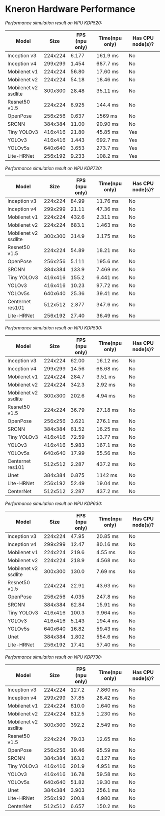 # Kneron Hardware Performance

 *Performance simulation result on NPU KDP520:*

| Model                | Size    | FPS (npu only) | Time(npu only) | Has CPU node(s)? |
| -------------------- | ------- | -------------- | -------------- | ---------------- |
| Inception v3         | 224x224 |    6.177       | 161.9  ms      |        No        |
| Inception v4         | 299x299 |    1.454       | 687.7  ms      |        No        |
| Mobilenet v1         | 224x224 |    56.80       | 17.60 ms       |        No        |
| Mobilenet v2         | 224x224 |    54.18       | 18.46 ms       |        No        |
| Mobilenet v2 ssdlite | 300x300 |    28.48       | 35.11 ms       |        No        |
| Resnet50 v1.5        | 224x224 |    6.925       | 144.4  ms      |        No        |
| OpenPose             | 256x256 |    0.637       | 1569 ms        |        No        |
| SRCNN                | 384x384 |    11.00       | 90.90 ms       |        No        |
| Tiny YOLOv3          | 416x416 |    21.80       | 45.85 ms       |        Yes       |
| YOLOv3               | 416x416 |    1.443       | 692.7  ms      |        Yes       |
| YOLOv5s              | 640x640 |    3.653       | 273.7  ms      |        Yes       |
| Lite-HRNet           | 256x192 |    9.233       | 108.2  ms      |        Yes       |

*Performance simulation result on NPU KDP720:*

| Model                | Size    | FPS (npu only) | Time(npu only) | Has CPU node(s)? |
| -------------------- | ------- | -------------- | -------------- | ---------------- |
| Inception v3         | 224x224 |    84.99       | 11.76 ms       |        No        |
| Inception v4         | 299x299 |    21.11       | 47.36 ms       |        No        |
| Mobilenet v1         | 224x224 |    432.6       | 2.311 ms       |        No        |
| Mobilenet v2         | 224x224 |    683.1       | 1.463 ms       |        No        |
| Mobilenet v2 ssdlite | 300x300 |    314.9       | 3.175 ms       |        No        |
| Resnet50 v1.5        | 224x224 |    54.89       | 18.21 ms       |        No        |
| OpenPose             | 256x256 |    5.111       | 195.6 ms       |        No        |
| SRCNN                | 384x384 |    133.9       | 7.469 ms       |        No        |
| Tiny YOLOv3          | 416x416 |    155.2       | 6.441 ms       |        No        |
| YOLOv3               | 416x416 |    10.23       | 97.72 ms       |        No        |
| YOLOv5s              | 640x640 |    25.36       | 39.41 ms       |        No        |
| Centernet res101     | 512x512 |    2.877       | 347.6 ms       |        No        |
| Lite-HRNet           | 256x192 |    27.40       | 36.49 ms       |        No        |

*Performance simulation result on NPU KDP530:*

| Model                | Size    | FPS (npu only) | Time(npu only) | Has CPU node(s)? |
| -------------------- | ------- | -------------- | -------------- | ---------------- |
| Inception v3         | 224x224 |    62.00       | 16.12  ms      |        No        |
| Inception v4         | 299x299 |    14.56       | 68.68  ms      |        No        |
| Mobilenet v1         | 224x224 |    284.7       | 3.51  ms       |        No        |
| Mobilenet v2         | 224x224 |    342.3       | 2.92  ms       |        No        |
| Mobilenet v2 ssdlite | 300x300 |    202.6       | 4.94  ms       |        No        |
| Resnet50 v1.5        | 224x224 |    36.79       | 27.18 ms       |        No        |
| OpenPose             | 256x256 |    3.621       | 276.1 ms       |        No        |
| SRCNN                | 384x384 |    61.52       | 16.25 ms       |        No        |
| Tiny YOLOv3          | 416x416 |    72.59       | 13.77 ms       |        No        |
| YOLOv3               | 416x416 |    5.983       | 167.1 ms       |        No        |
| YOLOv5s              | 640x640 |    17.99       | 55.56 ms       |        No        |
| Centernet res101     | 512x512 |    2.287       | 437.2 ms       |        No        |
| Unet                 | 384x384 |    0.875       | 1142  ms       |        No        |
| Lite-HRNet           | 256x192 |    52.49       | 19.04 ms       |        No        |
| CenterNet            | 512x512 |    2.287       | 437.2 ms       |        No        |

*Performance simulation result on NPU KDP630:*

| Model                | Size    | FPS (npu only) | Time(npu only) | Has CPU node(s)? |
| -------------------- | ------- | -------------- | -------------- | ---------------- |
| Inception v3         | 224x224 |    47.95       | 20.85 ms       |        No        |
| Inception v4         | 299x299 |    12.47       | 80.16 ms       |        No        |
| Mobilenet v1         | 224x224 |    219.6       | 4.55  ms       |        No        |
| Mobilenet v2         | 224x224 |    218.9       | 4.568 ms       |        No        |
| Mobilenet v2 ssdlite | 300x300 |    130.0       | 7.69  ms       |        No        |
| Resnet50 v1.5        | 224x224 |    22.91       | 43.63 ms       |        No        |
| OpenPose             | 256x256 |    4.035       | 247.8 ms       |        No        |
| SRCNN                | 384x384 |    62.84       | 15.91 ms       |        No        |
| Tiny YOLOv3          | 416x416 |    100.3       | 9.964 ms       |        No        |
| YOLOv3               | 416x416 |    5.143       | 194.4 ms       |        No        |
| YOLOv5s              | 640x640 |    16.82       | 59.43 ms       |        No        |
| Unet                 | 384x384 |    1.802       | 554.6 ms       |        No        |
| Lite-HRNet           | 256x192 |    17.41       | 57.40 ms       |        No        |

*Performance simulation result on NPU KDP730:*

| Model                | Size    | FPS (npu only) | Time(npu only) | Has CPU node(s)? |
| -------------------- | ------- | -------------- | -------------- | ---------------- |
| Inception v3         | 224x224 |    127.2       | 7.860 ms       |        No        |
| Inception v4         | 299x299 |    37.85       | 26.42 ms       |        No        |
| Mobilenet v1         | 224x224 |    610.0       | 1.640 ms       |        No        |
| Mobilenet v2         | 224x224 |    812.5       | 1.230 ms       |        No        |
| Mobilenet v2 ssdlite | 300x300 |    392.2       | 2.549 ms       |        No        |
| Resnet50 v1.5        | 224x224 |    79.03       | 12.65 ms       |        No        |
| OpenPose             | 256x256 |    10.46       | 95.59 ms       |        No        |
| SRCNN                | 384x384 |    163.2       | 6.127 ms       |        No        |
| Tiny YOLOv3          | 416x416 |    201.9       | 4.951 ms       |        No        |
| YOLOv3               | 416x416 |    16.78       | 59.58 ms       |        No        |
| YOLOv5s              | 640x640 |    51.82       | 19.30 ms       |        No        |
| Unet                 | 384x384 |    3.903       | 256.1 ms       |        No        |
| Lite-HRNet           | 256x192 |    200.8       | 4.980 ms       |        No        |
| CenterNet            | 512x512 |    6.657       | 150.2 ms       |        No        |
